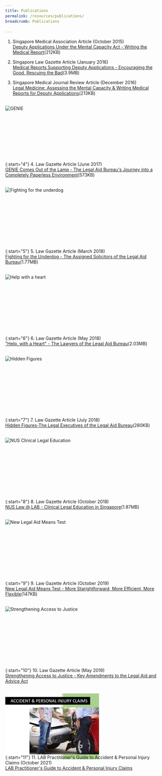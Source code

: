 ```yaml
---
title: Publications
permalink: /resources/publications/
breadcrumb: Publications

---
```


<style>
.image{width:298px; height:163px;}
  
.image img{max-width:100%;}

</style>

1. Singapore Medical Association Article (October 2015) <br>
[Deputy Applications Under the Mental Capacity Act - Writing the Medical Report](/files/article-in-SMA-News.pdf)(212KB)<br>

 
2. Singapore Law Gazette Article (January 2016) <br>
[Medical Reports Supporting Deputy Applications - Encouraging the Good, Rescuing the Bad](/files/MCA-article-SingaporeLawGazette.pdf)(3.9MB) <br>


3. Singapore Medical Journal Review Article (December 2016) <br>
[Legal Medicine: Assessing the Mental Capacity & Writing Medical Reports for Deputy Applications](/files/Assessing-mental-capacity-and-writing-medical-reports-for-deputy-applications.pdf)(213KB)<br><br>



<div class="image"><img src="/images/pub1.jpg" alt="GENIE" title="GENIE"></div>

{:start="4"} 
4. Law Gazette Article (June 2017) <br>
[GENIE Comes Out of the Lamp - The Legal Aid Bureau's Journey into a Completely Paperless Environment](/files/GenieArticle.pdf)(573KB)<br><br>


<div class="image"><img src="/images/pub2.jpg" alt="Fighting for the underdog" title="Fighting for the underdog"></div><br>

{:start="5"} 
5. Law Gazette Article (March 2018) <br>
[Fighting for the Underdog - The Assigned Solicitors of the Legal Aid Bureau](/files/FightingfortheUnderdog.pdf)(1.77MB) <br><br>


<div class="image"><img src="/images/pub3.jpg" alt="Help with a heart" title="Help with a heart"></div><br>

{:start="6"} 
6. Law Gazette Article (May 2018)<br>
["Help, with a Heart" - The Lawyers of the Legal Aid Bureau](/files/2-HelpwithaHeart.pdf)(2.03MB)<br><br>
 
 
<div class="image"><img src="/images/pub4.jpg" alt="Hidden Figures" title="Hidden Figures"></div><br>

{:start="7"} 
7. Law Gazette Article (July 2018) <br>
[Hidden Figures-The Legal Executives of the Legal Aid Bureau](/files/3-HiddenFigures.pdf)(280KB) <br><br>


<div class="image"><img src="/images/pub5.jpg" alt="NUS Clinical Legal Education" title="NUS Clinical Legal Education"></div><br>

{:start="8"} 
8. Law Gazette Article (October 2018) <br>
[NUS Law @ LAB - Clinical Legal Education in Singapore](/files/4-NUS-CLE.pdf)(1.87MB)<br><br>


<div class="image"><img src="/images/NewMeansTest.jpg" alt="New Legal Aid Means Test" title="New Legal Aid Means Test"></div><br>

{:start="9"} 
9. Law Gazette Article (October 2019) <br>
[New Legal Aid Means Test - More Starightforward, More Efficient, More Flexible](/files/NewMeansTest.pdf)(147KB)<br><br>


<div class="image"><img src="/images/LAAR.jpg" alt="Strengthening Access to Justice" title="Strengthening Access to Justice"></div><br>

{:start="10"} 
10. Law Gazette Article (May 2019) <br>
[Strengthening Access to Justice - Key Amendments to the Legal Aid and Advice Act](/files/LAAR_Amendments.pdf)<br><br>


<div class="image"><img src="/images/AccidentsPIClaims.PNG" alt="LAB Practitioner's Guide to Accident & Personal Injury Claims" title="LAB Practitioner's Guide to Accident & Personal Injury Claim"></div><br>

{:start="11"} 
11. LAB Practitioner's Guide to Accident & Personal Injury Claims (October 2021) <br>
[LAB Practitioner's Guide to Accident & Personal Injury Claims](/files/Accident-Personal-Injury-Publication.pdf)<br><br>
